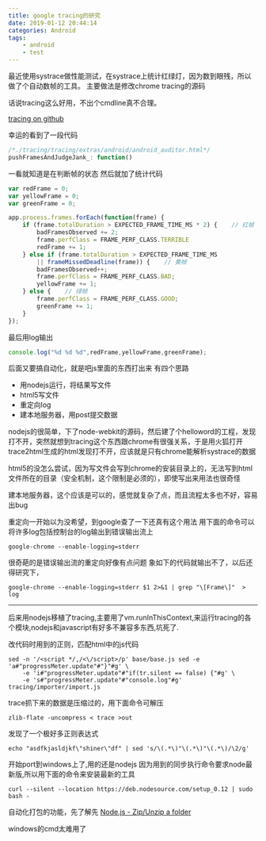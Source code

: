 ```yaml
---
title: google tracing的研究
date: 2019-01-12 20:44:14
categories: Android
tags:
    - android
    - test
---
```


最近使用systrace做性能测试，在systrace上统计红绿灯，因为数到眼残，所以做了个自动数帧的工具。
主要做法是修改chrome tracing的源码

话说tracing这么好用，不出个cmdline真不合理。

[tracing on github](https://github.com/catapult-project/catapult)

幸运的看到了一段代码
```javascript
/*./tracing/tracing/extras/android/android_auditor.html*/
pushFramesAndJudgeJank_: function()
```

一看就知道是在判断帧的状态
然后就加了统计代码
```javascript
var redFrame = 0;
var yellowFrame = 0;
var greenFrame = 0;

app.process.frames.forEach(function(frame) {
    if (frame.totalDuration > EXPECTED_FRAME_TIME_MS * 2) {    // 红帧
        badFramesObserved += 2;
        frame.perfClass = FRAME_PERF_CLASS.TERRIBLE
        redFrame += 1;  
    } else if (frame.totalDuration > EXPECTED_FRAME_TIME_MS 
        || frameMissedDeadline(frame)) {    // 黄帧
        badFramesObserved++;
        frame.perfClass = FRAME_PERF_CLASS.BAD;
        yellowFrame += 1;
    } else {    // 绿帧
        frame.perfClass = FRAME_PERF_CLASS.GOOD;
        greenFrame += 1;
    }
});
```

最后用log输出
```javascript
console.log("%d %d %d",redFrame,yellowFrame,greenFrame);
```

后面又要搞自动化，就是吧js里面的东西打出来
有四个思路

*   用nodejs运行，将结果写文件
*   html5写文件
*   重定向log
*   建本地服务器，用post提交数据

nodejs的很简单，下了node-webkit的源码，然后建了个helloword的工程，发现打不开，突然就想到tracing这个东西跟chrome有很强关系，于是用火狐打开trace2html生成的html发现打不开，应该就是只有chrome能解析systrace的数据

html5的没怎么尝试，因为写文件会写到chrome的安装目录上的，无法写到html文件所在的目录（安全机制，这个限制是必须的），即使写出来用法也很奇怪

建本地服务器，这个应该是可以的，感觉就复杂了点，而且流程太多也不好，容易出bug

重定向一开始以为没希望，到google查了一下还真有这个用法
用下面的命令可以将许多log包括控制台的log输出到错误输出流上
```
google-chrome --enable-logging=stderr
```

很奇葩的是错误输出流的重定向好像有点问题
象如下的代码就输出不了，以后还得研究下，
```
google-chrome --enable-logging=stderr $1 2>&1 | grep "\[Frame\]"  > log
```

--- 

后来用nodejs移植了tracing,主要用了vm.runInThisContext,来运行tracing的各个模块,nodejs和javascript有好多不兼容多东西,坑死了.

改代码时用到的正则，匹配html中的js代码
```shell
sed -n '/<script */,/<\/script>/p' base/base.js sed -e 'a#"progressMeter.update"#"}"#g' \
    -e 'i#"progressMeter.update"#"if(tr.silent == false) {"#g' \
    -e 's#"progressMeter.update"#"console.log"#g' tracing/importer/import.js
```

trace抓下来的数据是压缩过的，用下面命令可解压
```
zlib-flate -uncompress < trace >out
```

发现了一个极好多正则表达式
```
echo "asdfkjasldjkf\"shiner\"df" | sed 's/\(.*\)"\(.*\)"\(.*\)/\2/g'
```

开始port到windows上了,用的还是nodejs
因为用到的同步执行命令要求node最新版,所以用下面的命令来安装最新的工具
```
curl --silent --location https://deb.nodesource.com/setup_0.12 | sudo bash -
```

自动化打包的功能，先了解先 [Node.js - Zip/Unzip a folder](http://stackoverflow.com/questions/15530435/node-js-zip-unzip-a-folder)

windows的cmd太难用了
